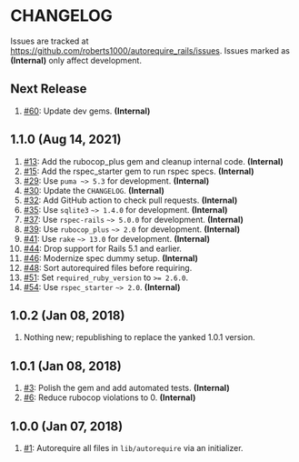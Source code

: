 # CHANGELOG

Issues are tracked at https://github.com/roberts1000/autorequire_rails/issues. Issues marked as **(Internal)** only affect development.

## Next Release

1. [#60](../../issues/60): Update dev gems. **(Internal)**

## 1.1.0 (Aug 14, 2021)

1. [#13](../../issues/13): Add the rubocop_plus gem and cleanup internal code. **(Internal)**
1. [#15](../../issues/15): Add the rspec_starter gem to run rspec specs. **(Internal)**
1. [#29](../../issues/29): Use `puma ~> 5.3` for development. **(Internal)**
1. [#30](../../issues/30): Update the `CHANGELOG`. **(Internal)**
1. [#32](../../issues/32): Add GitHub action to check pull requests. **(Internal)**
1. [#35](../../issues/35): Use `sqlite3` `~> 1.4.0` for development. **(Internal)**
1. [#37](../../issues/37): Use `rspec-rails` `~> 5.0.0` for development. **(Internal)**
1. [#39](../../issues/39): Use `rubocop_plus` `~> 2.0` for development. **(Internal)**
1. [#41](../../issues/41): Use `rake` `~> 13.0` for development. **(Internal)**
1. [#44](../../issues/44): Drop support for Rails 5.1 and earlier.
1. [#46](../../issues/46): Modernize spec dummy setup. **(Internal)**
1. [#48](../../issues/48): Sort autorequired files before requiring.
1. [#51](../../issues/51): Set `required_ruby_version` to `>= 2.6.0`.
1. [#54](../../issues/54): Use `rspec_starter` `~> 2.0`. **(Internal)**

## 1.0.2 (Jan 08, 2018)

1. Nothing new; republishing to replace the yanked 1.0.1 version.

## 1.0.1 (Jan 08, 2018)

1. [#3](../../issues/3): Polish the gem and add automated tests. **(Internal)**
1. [#6](../../issues/6): Reduce rubocop violations to 0. **(Internal)**

## 1.0.0 (Jan 07, 2018)

1. [#1](../../issues/1): Autorequire all files in `lib/autorequire` via an initializer.
